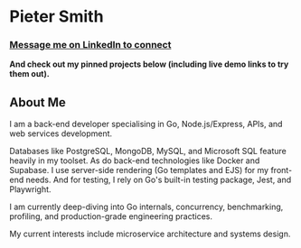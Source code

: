 # Pieter Smith

### [Message me on LinkedIn to connect](https://www.linkedin.com/in/pietersmith81)

**And check out my pinned projects below (including live demo links to try them out).**

## About Me

I am a back-end developer specialising in Go, Node.js/Express, APIs, and web services development.

Databases like PostgreSQL, MongoDB, MySQL, and Microsoft SQL feature heavily in my toolset. As do back-end technologies like Docker and Supabase. I use server-side rendering (Go templates and EJS) for my front-end needs. And for testing, I rely on Go's built-in testing package, Jest, and Playwright.

I am currently deep-diving into Go internals, concurrency, benchmarking, profiling, and production-grade engineering practices.

My current interests include microservice architecture and systems design.
